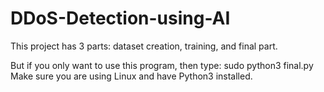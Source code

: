 # DDoS-Detection-using-AI

This project has 3 parts: dataset creation, training, and final part.

But if you only want to use this program, then type: sudo python3 final.py
Make sure you are using Linux and have Python3 installed.
